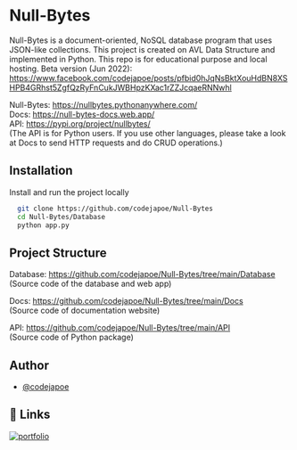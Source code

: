 # Null-Bytes

Null-Bytes is a document-oriented, NoSQL database program that uses JSON-like collections. This project is created on AVL Data Structure and implemented in Python.
This repo is for educational purpose and local hosting.
Beta version (Jun 2022): https://www.facebook.com/codejapoe/posts/pfbid0hJqNsBktXouHdBN8XSHPB4GRhst5ZgfQzRyFnCukJWBHpzKXac1rZZJcqaeRNNwhl

Null-Bytes: https://nullbytes.pythonanywhere.com/  
Docs: https://null-bytes-docs.web.app/  
API: https://pypi.org/project/nullbytes/  
(The API is for Python users. If you use other languages, please take a look at Docs to send HTTP requests and do CRUD operations.)

## Installation

Install and run the project locally

```bash
  git clone https://github.com/codejapoe/Null-Bytes
  cd Null-Bytes/Database
  python app.py
```

## Project Structure

Database: https://github.com/codejapoe/Null-Bytes/tree/main/Database  
(Source code of the database and web app)

Docs: https://github.com/codejapoe/Null-Bytes/tree/main/Docs  
(Source code of documentation website)

API: https://github.com/codejapoe/Null-Bytes/tree/main/API  
(Source code of Python package)

## Author

- [@codejapoe](https://www.github.com/codejapoe)

## 🔗 Links
[![portfolio](https://img.shields.io/badge/my_portfolio-000?style=for-the-badge&logo=ko-fi&logoColor=white)](https://codejapoe.xyz/)
